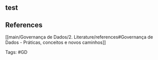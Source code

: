## test


## References
[[main/Governança de Dados/2. Literature/references#Governança de Dados - Práticas, conceitos e novos caminhos]]


Tags: #GD 